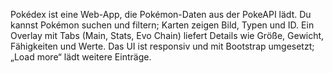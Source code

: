 Pokédex ist eine Web-App, die Pokémon-Daten aus der PokeAPI lädt. Du kannst Pokémon suchen und filtern; Karten zeigen Bild, Typen und ID. Ein Overlay mit Tabs (Main, Stats, Evo Chain) liefert Details wie Größe, Gewicht, Fähigkeiten und Werte. Das UI ist responsiv und mit Bootstrap umgesetzt; „Load more“ lädt weitere Einträge.
